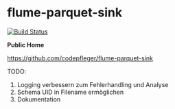 # flume-parquet-sink

[![Build Status](https://travis-ci.org/codepfleger/flume-parquet-sink.svg?branch=master)](https://travis-ci.org/codepfleger/flume-parquet-sink)

**Public Home**

https://github.com/codepfleger/flume-parquet-sink

TODO:
1. Logging verbessern zum Fehlerhandling und Analyse
2. Schema UID in Filename ermöglichen
3. Dokumentation
